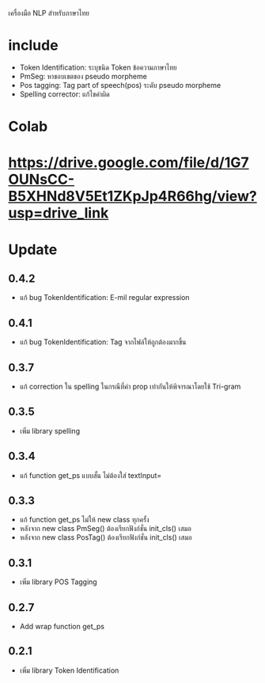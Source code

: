 เครื่องมือ NLP สำหรับภาษาไทย
# include
* Token Identification: ระบุชนิด Token ข้อความภาษาไทย
* PmSeg: หาขอบเขตของ pseudo morpheme 
* Pos tagging: Tag part of speech(pos) ระดับ pseudo morpheme
* Spelling corrector: แก้ไขคำผิด
# Colab
https://drive.google.com/file/d/1G7OUNsCC-B5XHNd8V5Et1ZKpJp4R66hg/view?usp=drive_link
================================================================================
# Update
## 0.4.2
* แก้ bug TokenIdentification: E-mil regular expression 
## 0.4.1
* แก้ bug TokenIdentification: Tag จากไฟล์ให้ถูกต้องมากขึ้น
## 0.3.7
* แก้ correction ใน spelling ในกรณีที่ค่า prop เท่ากันให้พิจารณาโดยใช้ Tri-gram
## 0.3.5
* เพิ่ม library spelling
## 0.3.4
* แก้ function get_ps แบบสั้น ไม่ต้องใส่ textInput=
## 0.3.3
* แก้ function get_ps ไม่ให้ new class ทุกครั้ง
* หลังจาก new class PmSeg() ต้องเรียกฟังก์ชั่น init_cls() เสมอ
* หลังจาก new class PosTag() ต้องเรียกฟังก์ชั่น init_cls() เสมอ
## 0.3.1
* เพิ่ม library POS Tagging
## 0.2.7
* Add wrap function get_ps
## 0.2.1
* เพิ่ม library Token Identification
